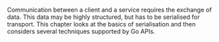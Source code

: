 Communication between a client and a service requires the exchange of data. This data may be highly structured, but has to be serialised for transport. This chapter looks at the basics of serialisation and then considers several techniques supported by Go APIs. 